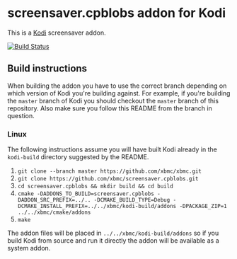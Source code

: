 # screensaver.cpblobs addon for Kodi

This is a [Kodi](http://kodi.tv) screensaver addon.

[![Build Status](https://travis-ci.org/xbmc/screensaver.cpblobs.svg?branch=Matrix)](https://travis-ci.org/xbmc/screensaver.cpblobs/branches)

## Build instructions

When building the addon you have to use the correct branch depending on which version of Kodi you're building against. 
For example, if you're building the `master` branch of Kodi you should checkout the `master` branch of this repository. 
Also make sure you follow this README from the branch in question.

### Linux

The following instructions assume you will have built Kodi already in the `kodi-build` directory 
suggested by the README.

1. `git clone --branch master https://github.com/xbmc/xbmc.git`
2. `git clone https://github.com/xbmc/screensaver.cpblobs.git`
3. `cd screensaver.cpblobs && mkdir build && cd build`
4. `cmake -DADDONS_TO_BUILD=screensaver.cpblobs -DADDON_SRC_PREFIX=../.. -DCMAKE_BUILD_TYPE=Debug -DCMAKE_INSTALL_PREFIX=../../xbmc/kodi-build/addons -DPACKAGE_ZIP=1 ../../xbmc/cmake/addons`
5. `make`

The addon files will be placed in `../../xbmc/kodi-build/addons` so if you build Kodi from source and run it directly 
the addon will be available as a system addon.
